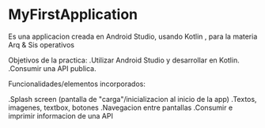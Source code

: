 # MyFirstApplication

Es una applicacion creada en Android Studio, usando Kotlin , para la materia Arq & Sis operativos

Objetivos de la practica:
.Utilizar Android Studio y desarrollar en Kotlin.
.Consumir una API publica.

Funcionalidades/elementos incorporados:

.Splash screen (pantalla de "carga"/inicializacion al inicio de la app)
.Textos, imagenes, textbox, botones
.Navegacion entre pantallas
.Consumir e imprimir informacion de una API
